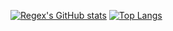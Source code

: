 [![Regex's GitHub stats](https://github-readme-stats.vercel.app/api?username=REGEX777)](https://github.com/REGEX777/github-readme-stats)
[![Top Langs](https://github-readme-stats.vercel.app/api/top-langs/?username=REGEX777&layout=compact)](https://github.com/REGEX777/github-readme-stats)

